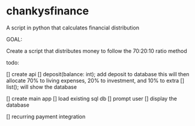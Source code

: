 # chankysfinance
A script in python that calculates financial distribution

GOAL:

Create a script that distributes money to follow the 70:20:10 ratio method

todo:

[] create api
	[] deposit(balance: int); add deposit to database this will then allocate
	70% to living expenses, 20% to investment, and 10% to extra
	[] list(); will show the database
	
[] create main app
	[] load existing sql db
	[] prompt user
	[] display the database
	
[] recurring payment integration
	
